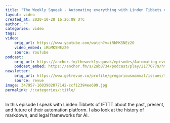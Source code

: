 ```yaml
---
title: "The Weekly Squeak - Automating everything with Linden Tibbets of IFTTT"
layout: video
created_at: 2020-10-28 16:26:08 UTC
author: ""
categories: video
tags: 
video:
    orig_url: https://www.youtube.com/watch?v=iRbMK5NEz20
    video_embed: iRbMK5NEz20
    source: YouTube
podcast:
    orig_url: https://anchor.fm/theweeklysqueak/episodes/Automating-everything-with-Linden-Tibbets-of-IFTTT-elmt2r
    podcast_embed: https://anchor.fm/s/2ab8734/podcast/play/21770779/https%3A%2F%2Fd3ctxlq1ktw2nl.cloudfront.net%2Fstaging%2F2020-9-28%2F9f66e3e2-dc49-9b07-65ab-5046ee2e9d51.mp3
newsletter:
    orig_url: https://www.getrevue.co/profile/gregariousmammal/issues/the-weekly-squeak-automating-everything-with-linden-tibbets-of-ifttt-287690
    source: revue    
image: 347957-1603902077142-ccf12394ee699.jpg
permalink: /:categories/:title/
---
```

In this episode I speak with Linden Tibbets of IFTTT about the past, present, and future of their automation platform. I also look at the history of markdown, and legal frameworks for AI.